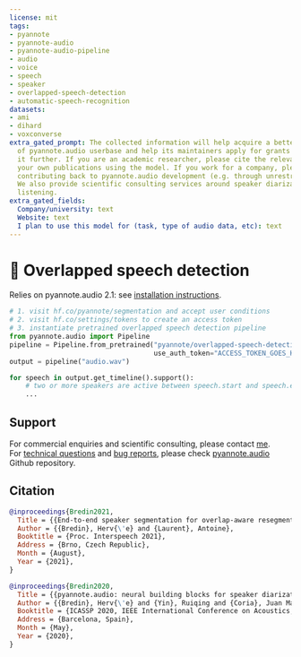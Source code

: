 ```yaml
---
license: mit
tags:
- pyannote
- pyannote-audio
- pyannote-audio-pipeline
- audio
- voice
- speech
- speaker
- overlapped-speech-detection
- automatic-speech-recognition
datasets:
- ami
- dihard
- voxconverse
extra_gated_prompt: The collected information will help acquire a better knowledge
  of pyannote.audio userbase and help its maintainers apply for grants to improve
  it further. If you are an academic researcher, please cite the relevant papers in
  your own publications using the model. If you work for a company, please consider
  contributing back to pyannote.audio development (e.g. through unrestricted gifts).
  We also provide scientific consulting services around speaker diarization and machine
  listening.
extra_gated_fields:
  Company/university: text
  Website: text
  I plan to use this model for (task, type of audio data, etc): text
---
```


# 🎹 Overlapped speech detection

Relies on pyannote.audio 2.1: see [installation instructions](https://github.com/pyannote/pyannote-audio#installation).

```python
# 1. visit hf.co/pyannote/segmentation and accept user conditions
# 2. visit hf.co/settings/tokens to create an access token
# 3. instantiate pretrained overlapped speech detection pipeline
from pyannote.audio import Pipeline
pipeline = Pipeline.from_pretrained("pyannote/overlapped-speech-detection",
                                    use_auth_token="ACCESS_TOKEN_GOES_HERE")
output = pipeline("audio.wav")

for speech in output.get_timeline().support():
    # two or more speakers are active between speech.start and speech.end
    ...
```

## Support

For commercial enquiries and scientific consulting, please contact [me](mailto:herve@niderb.fr).  
For [technical questions](https://github.com/pyannote/pyannote-audio/discussions) and [bug reports](https://github.com/pyannote/pyannote-audio/issues), please check [pyannote.audio](https://github.com/pyannote/pyannote-audio) Github repository.


## Citation

```bibtex
@inproceedings{Bredin2021,
  Title = {{End-to-end speaker segmentation for overlap-aware resegmentation}},
  Author = {{Bredin}, Herv{\'e} and {Laurent}, Antoine},
  Booktitle = {Proc. Interspeech 2021},
  Address = {Brno, Czech Republic},
  Month = {August},
  Year = {2021},
}
```

```bibtex
@inproceedings{Bredin2020,
  Title = {{pyannote.audio: neural building blocks for speaker diarization}},
  Author = {{Bredin}, Herv{\'e} and {Yin}, Ruiqing and {Coria}, Juan Manuel and {Gelly}, Gregory and {Korshunov}, Pavel and {Lavechin}, Marvin and {Fustes}, Diego and {Titeux}, Hadrien and {Bouaziz}, Wassim and {Gill}, Marie-Philippe},
  Booktitle = {ICASSP 2020, IEEE International Conference on Acoustics, Speech, and Signal Processing},
  Address = {Barcelona, Spain},
  Month = {May},
  Year = {2020},
}
```
